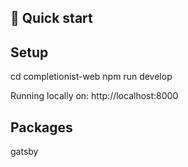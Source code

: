 
## 🚀 Quick start
## Setup

cd completionist-web
npm run develop

Running locally on: http://localhost:8000

## Packages

gatsby